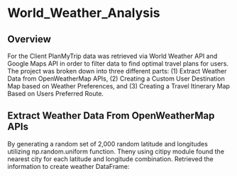 # World_Weather_Analysis

## Overview
For the Client PlanMyTrip data was retrieved via World Weather API and Google Maps API in order to filter data to find optimal travel plans for users. The project was broken down into three different parts: (1) Extract Weather Data from OpenWeatherMap APIs, (2) Creating a Custom User Destination Map based on Weather Preferences, and (3) Creating a Travel Itinerary Map Based on Users Preferred Route.

## Extract Weather Data From OpenWeatherMap APIs

By generating a random set of 2,000 random latitude and longitudes utilizing np.random.uniform function. Theny using citipy module found the nearest city for each latitude and longitude combination. Retrieved the information to create weather DataFrame:

